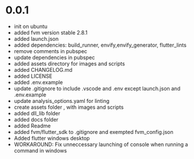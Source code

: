 # 0.0.1
- init on ubuntu
- added fvm version stable 2.8.1
- added launch.json
- added dependencies: build_runner, envify,envify_generator, flutter_lints
- remove comments in pubspec
- update dependencies in pubspec
- added assets directory for images and scripts
- added CHANGELOG.md
- added LICENSE
- added .env.example
- update .gitignore to include .vscode and .env except launch.json and .env.example
- update analysis_options.yaml for linting
- create assets folder , with images and scripts
- added dll_lib folder
- added docs folder
- added Readme
- added fvm/flutter_sdk to .gitignore and exempted fvm_config.json
- Added flutter windows desktop
- WORKAROUND: Fix unneccessary launching of console when running a command in windows